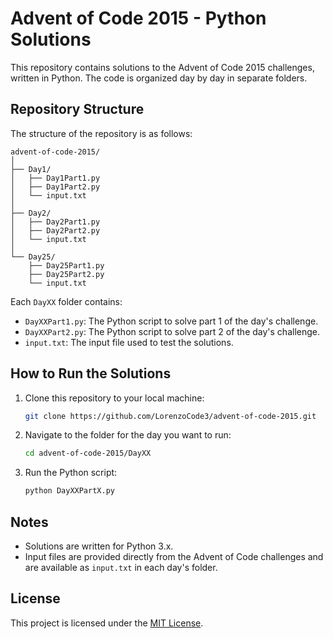 # Advent of Code 2015 - Python Solutions

This repository contains solutions to the Advent of Code 2015 challenges, written in Python. The code is organized day by day in separate folders.

## Repository Structure

The structure of the repository is as follows:

```
advent-of-code-2015/
│
├── Day1/
│   ├── Day1Part1.py
│   ├── Day1Part2.py
│   └── input.txt
│
├── Day2/
│   ├── Day2Part1.py
│   ├── Day2Part2.py
│   └── input.txt
│
└── Day25/
    ├── Day25Part1.py
    ├── Day25Part2.py
    └── input.txt
```

Each `DayXX` folder contains:
- `DayXXPart1.py`: The Python script to solve part 1 of the day's challenge.
- `DayXXPart2.py`: The Python script to solve part 2 of the day's challenge.
- `input.txt`: The input file used to test the solutions.

## How to Run the Solutions

1. Clone this repository to your local machine:
   ```bash
   git clone https://github.com/LorenzoCode3/advent-of-code-2015.git
   ```

2. Navigate to the folder for the day you want to run:
   ```bash
   cd advent-of-code-2015/DayXX
   ```

3. Run the Python script:
   ```bash
   python DayXXPartX.py
   ```

## Notes

- Solutions are written for Python 3.x.
- Input files are provided directly from the Advent of Code challenges and are available as `input.txt` in each day's folder.

## License

This project is licensed under the [MIT License](LICENSE).
